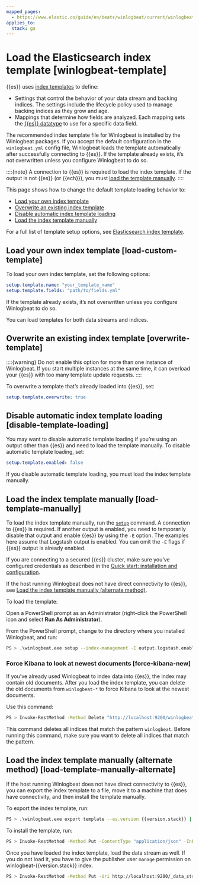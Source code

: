 ```yaml
---
mapped_pages:
  - https://www.elastic.co/guide/en/beats/winlogbeat/current/winlogbeat-template.html
applies_to:
  stack: ga
---
```


# Load the Elasticsearch index template [winlogbeat-template]

{{es}} uses [index templates](docs-content://manage-data/data-store/templates.md) to define:

* Settings that control the behavior of your data stream and backing indices. The settings include the lifecycle policy used to manage backing indices as they grow and age.
* Mappings that determine how fields are analyzed. Each mapping sets the [{{es}} datatype](elasticsearch://reference/elasticsearch/mapping-reference/field-data-types.md) to use for a specific data field.

The recommended index template file for Winlogbeat is installed by the Winlogbeat packages. If you accept the default configuration in the `winlogbeat.yml` config file, Winlogbeat loads the template automatically after successfully connecting to {{es}}. If the template already exists, it’s not overwritten unless you configure Winlogbeat to do so.

::::{note}
A connection to {{es}} is required to load the index template. If the output is not {{es}} (or {{ech}}), you must [load the template manually](#load-template-manually).
::::


This page shows how to change the default template loading behavior to:

* [Load your own index template](#load-custom-template)
* [Overwrite an existing index template](#overwrite-template)
* [Disable automatic index template loading](#disable-template-loading)
* [Load the index template manually](#load-template-manually)

For a full list of template setup options, see [Elasticsearch index template](/reference/winlogbeat/configuration-template.md).


## Load your own index template [load-custom-template]

To load your own index template, set the following options:

```yaml
setup.template.name: "your_template_name"
setup.template.fields: "path/to/fields.yml"
```

If the template already exists, it’s not overwritten unless you configure Winlogbeat to do so.

You can load templates for both data streams and indices.


## Overwrite an existing index template [overwrite-template]

::::{warning}
Do not enable this option for more than one instance of Winlogbeat. If you start multiple instances at the same time, it can overload your {{es}} with too many template update requests.
::::


To overwrite a template that’s already loaded into {{es}}, set:

```yaml
setup.template.overwrite: true
```


## Disable automatic index template loading [disable-template-loading]

You may want to disable automatic template loading if you’re using an output other than {{es}} and need to load the template manually. To disable automatic template loading, set:

```yaml
setup.template.enabled: false
```

If you disable automatic template loading, you must load the index template manually.


## Load the index template manually [load-template-manually]

To load the index template manually, run the [`setup`](/reference/winlogbeat/command-line-options.md#setup-command) command. A connection to {{es}} is required.  If another output is enabled, you need to temporarily disable that output and enable {{es}} by using the `-E` option. The examples here assume that Logstash output is enabled. You can omit the `-E` flags if {{es}} output is already enabled.

If you are connecting to a secured {{es}} cluster, make sure you’ve configured credentials as described in the [Quick start: installation and configuration](/reference/winlogbeat/winlogbeat-installation-configuration.md).

If the host running Winlogbeat does not have direct connectivity to {{es}}, see [Load the index template manually (alternate method)](#load-template-manually-alternate).

To load the template:

Open a PowerShell prompt as an Administrator (right-click the PowerShell icon and select **Run As Administrator**).

From the PowerShell prompt, change to the directory where you installed Winlogbeat, and run:

```sh
PS > .\winlogbeat.exe setup --index-management -E output.logstash.enabled=false -E 'output.elasticsearch.hosts=["localhost:9200"]'
```


### Force Kibana to look at newest documents [force-kibana-new]

If you’ve already used Winlogbeat to index data into {{es}}, the index may contain old documents. After you load the index template, you can delete the old documents from `winlogbeat-*` to force Kibana to look at the newest documents.

Use this command:

```sh
PS > Invoke-RestMethod -Method Delete "http://localhost:9200/winlogbeat-*"
```

This command deletes all indices that match the pattern `winlogbeat`. Before running this command, make sure you want to delete all indices that match the pattern.


## Load the index template manually (alternate method) [load-template-manually-alternate]

If the host running Winlogbeat does not have direct connectivity to {{es}}, you can export the index template to a file, move it to a machine that does have connectivity, and then install the template manually.

To export the index template, run:

```sh subs=true
PS > .\winlogbeat.exe export template --es.version {{version.stack}} | Out-File -Encoding UTF8 winlogbeat.template.json
```

To install the template, run:

```sh subs=true
PS > Invoke-RestMethod -Method Put -ContentType "application/json" -InFile winlogbeat.template.json -Uri http://localhost:9200/_index_template/winlogbeat-{{version.stack}}
```

Once you have loaded the index template, load the data stream as well. If you do not load it, you have to give the publisher user `manage` permission on winlogbeat-{{version.stack}} index.

```sh subs=true
PS > Invoke-RestMethod -Method Put -Uri http://localhost:9200/_data_stream/winlogbeat-{{version.stack}}
```

